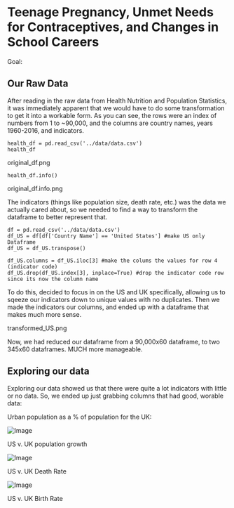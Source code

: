 # Teenage Pregnancy, Unmet Needs for Contraceptives, and Changes in School Careers

Goal: 


## Our Raw Data



After reading in the raw data from Health Nutrition and Population Statistics, it was immediately apparent that we would have to do some transformation to get it into a workable form. As you can see, the rows were an index of numbers from 1 to ~90,000, and the columns are country names, years 1960-2016, and indicators.

```
health_df = pd.read_csv('../data/data.csv')
health_df
```
original_df.png

```
health_df.info()
```
original_df.info.png

The indicators (things like population size, death rate, etc.) was the data we actually cared about, so we needed to find a way to transform the dataframe to better represent that.

```
df = pd.read_csv('../data/data.csv')
df_US = df[df['Country Name'] == 'United States'] #make US only Dataframe
df_US = df_US.transpose()

df_US.columns = df_US.iloc[3] #make the colums the values for row 4 (indicator code) 
df_US.drop(df_US.index[3], inplace=True) #drop the indicator code row since its now the column name
```
To do this, decided to focus in on the US and UK specifically, allowing us to sqeeze our indicators down to unique values with no duplicates. Then we made the indicators our columns, and ended up with a dataframe that makes much more sense. 

transformed_US.png

Now, we had reduced our dataframe from a 90,000x60 dataframe, to two 345x60 dataframes. MUCH more manageable.

## Exploring our data

Exploring our data showed us that there were quite a lot indicators with little or no data. So, we ended up just grabbing columns that had good, worable data:

Urban population as a % of population for the UK:

![Image](https://i.imgur.com/xYGvo1o.png)

US v. UK population growth

![Image](https://i.imgur.com/zoAuH7j.png)

US v. UK Death Rate

![Image](https://i.imgur.com/M0DnwAH.png)

US v. UK Birth Rate

